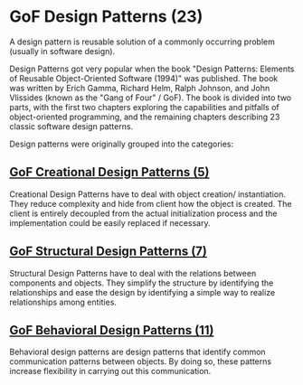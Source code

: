 # GoF Design Patterns (23)

A design pattern is reusable solution of a commonly occurring problem (usually in software design). 

Design Patterns got very popular when the book "Design Patterns: Elements of Reusable Object-Oriented Software (1994)" 
was published. The book was written by Erich Gamma, Richard Helm, Ralph Johnson, and John Vlissides (known as the "Gang of Four" / GoF).
The book is divided into two parts, with the first two chapters exploring the capabilities and pitfalls of 
object-oriented programming, and the remaining chapters describing 23 classic software design patterns.

Design patterns were originally grouped into the categories: 
## [GoF Creational Design Patterns (5)](https://github.com/Iretha/ebook-design-patterns/blob/master/src/com/smdev/creational)

Creational Design Patterns have to deal with object creation/ instantiation. They reduce complexity and hide 
from client how the object is created. The client is entirely decoupled from the actual initialization process
and the implementation could be easily replaced if necessary.


## [GoF Structural Design Patterns (7)](https://github.com/Iretha/ebook-design-patterns/blob/master/src/com/smdev/structural)
Structural Design Patterns have to deal with the relations between components and objects. 
They simplify the structure by identifying the relationships and ease the design by identifying a simple way to realize relationships among entities.


## [GoF Behavioral Design Patterns (11)](https://github.com/Iretha/ebook-design-patterns/blob/master/src/com/smdev/behavioral)

Behavioral design patterns are design patterns that identify common communication patterns between objects. 
By doing so, these patterns increase flexibility in carrying out this communication.


